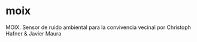 # moix
MOIX. Sensor de ruido ambiental para la convivencia vecinal por Christoph Hafner &amp; Javier Maura

